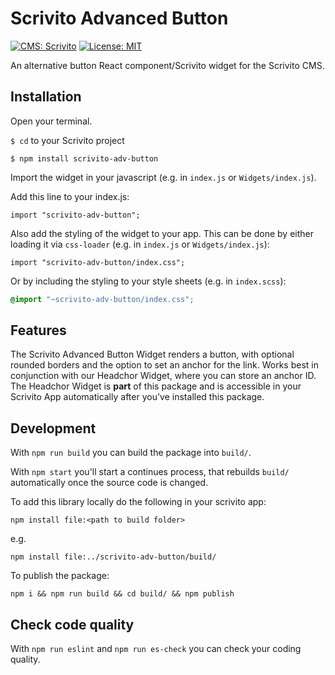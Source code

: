 # Scrivito Advanced Button
[![CMS: Scrivito](https://img.shields.io/badge/CMS-Scrivito-brightgreen.svg)](https://scrivito.com) [![License: MIT](https://img.shields.io/badge/License-MIT-blue.svg)](https://opensource.org/licenses/MIT)

An alternative button React component/Scrivito widget for the Scrivito CMS.

## Installation

Open your terminal.

`$ cd` to your Scrivito project

```
$ npm install scrivito-adv-button
```

Import the widget in your javascript (e.g. in `index.js` or `Widgets/index.js`).

Add this line to your index.js:

```
import "scrivito-adv-button";
```

Also add the styling of the widget to your app. This can be done by either loading it via `css-loader` (e.g. in `index.js` or `Widgets/index.js`):

```
import "scrivito-adv-button/index.css";
```

Or by including the styling to your style sheets (e.g. in `index.scss`):

```scss
@import "~scrivito-adv-button/index.css";
```


## Features
The Scrivito Advanced Button Widget renders a button, with optional rounded borders and the option to set an anchor for the link. Works best in conjunction with our Headchor Widget, where you can store an anchor ID. The Headchor Widget is **part** of this package and is accessible in your Scrivito App automatically after you've installed this package.

## Development

With `npm run build` you can build the package into `build/`.

With `npm start` you'll start a continues process, that rebuilds `build/` automatically once the source code is changed.

To add this library locally do the following in your scrivito app:

```
npm install file:<path to build folder>
```

e.g.

```
npm install file:../scrivito-adv-button/build/
```

To publish the package:

```
npm i && npm run build && cd build/ && npm publish
```

## Check code quality

With `npm run eslint` and `npm run es-check` you can check your coding quality.



